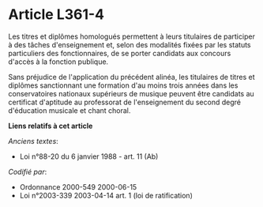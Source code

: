 # Article L361-4

Les titres et diplômes homologués permettent à leurs titulaires de participer à des tâches d'enseignement et, selon des
modalités fixées par les statuts particuliers des fonctionnaires, de se porter candidats aux concours d'accès à la fonction
publique.

Sans préjudice de l'application du précédent alinéa, les titulaires de titres et diplômes sanctionnant une formation d'au
moins trois années dans les conservatoires nationaux supérieurs de musique peuvent être candidats au certificat d'aptitude au
professorat de l'enseignement du second degré d'éducation musicale et chant choral.

**Liens relatifs à cet article**

_Anciens textes_:

  - Loi n°88-20 du 6 janvier 1988 - art. 11 (Ab)

_Codifié par_:

  - Ordonnance 2000-549 2000-06-15
  - Loi n°2003-339 2003-04-14 art. 1 (loi de ratification)
